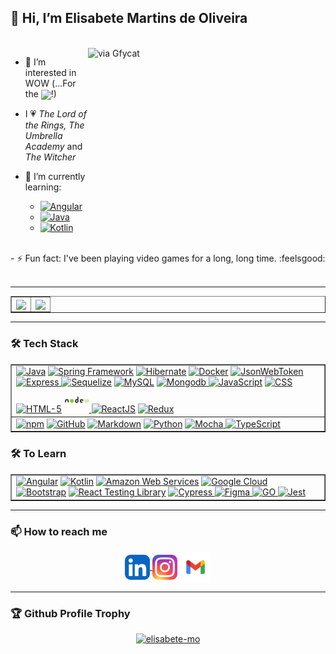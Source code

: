 ## 👋 Hi, I’m Elisabete Martins de Oliveira
</br>
<img src="https://thumbs.gfycat.com/DistantIllinformedBoutu-max-1mb.gif" width="380" height="250" align="right" alt="via Gfycat"/>

- 👀 I’m interested in WOW (...For the <img align="center" src="https://img.icons8.com/color/30/world-of-warcraft-horde.png" />!)

- I :heartpulse: *The Lord of the Rings, The Umbrella Academy* and *The Witcher*

 - 🌱 I’m currently learning:
   - <a href="(https://angular.io/" target="_blank"><img align="top" alt="Angular" src="https://img.shields.io/badge/angular-DD0031?style=for-the-badge&logo=Angular&logoColor=white" /></a>
   - <a href="https://java.com/" target="_blank"><img align="top" alt="Java" src="https://img.shields.io/badge/Java-ED8B00?style=for-the-badge&logo=Java&logoColor=white" /></a>
   -  <a href="https://kotlinlang.org/" target="_blank"><img align="top" alt="Kotlin" src="https://img.shields.io/badge/Kotlin-7F52FF?style=for-the-badge&logo=kotlin&logoColor=white" /></a> 

<br/>
  - ⚡ Fun fact: I've been playing video games for a long, long time. :feelsgood:
</br>
</br>
<hr>

<div align="center">
  <table border="none">
    <tr>
      <td><img align="center" src="https://github-readme-stats.vercel.app/api?username=Elisabete-MO&count_private=true&show_icons=true&theme=transparent&hide_border=true" /></td>
      <td><img align="center" src="https://github-readme-stats.vercel.app/api/top-langs/?username=Elisabete-MO&langs_count=6&theme=transparent&hide_border=true" /></td>
    </tr>
  </table>
</div>
<hr>
  <h3>🛠️ Tech Stack</h3>
<div align="center">
  <table border="none">
    <tr>
      <td>
        <a href="https://java.com/" target="_blank"><img alt="Java" src="https://www.vectorlogo.zone/logos/java/java-icon.svg" width="40" /></a>
        <a href="https://spring.io/" target="_blank"><img alt="Spring Framework" src="https://www.vectorlogo.zone/logos/springio/springio-icon.svg" width="40" /></a>
        <a href="https://hibernate.org/" target="_blank"><img alt="Hibernate" src="https://www.vectorlogo.zone/logos/hibernate/hibernate-icon.svg" width="40" /></a>
        <a href="https://www.docker.com/" target="_blank"><img alt="Docker" src="https://www.vectorlogo.zone/logos/docker/docker-icon.svg" width="40"/></a>
        <a href="https://jwt.io/" target="_blank"> <img src="https://img.icons8.com/color/512/java-web-token.png" alt="JsonWebToken" width="40"/> </a> 
        <a href="http://expressjs.com/" target="_blank"> <img src="https://www.vectorlogo.zone/logos/expressjs/expressjs-icon.svg" alt="Express" width="40"/> </a>
        <a href="https://sequelize.org/" target="_blank"> <img src="https://www.vectorlogo.zone/logos/sequelizejs/sequelizejs-icon.svg" alt="Sequelize" width="40"/></a>
        <a href="https://www.MySQL.com/" target="_blank"><img alt="MySQL" src="https://www.vectorlogo.zone/logos/mysql/mysql-icon.svg" width="40"/></a>
        <a href="https://www.mongodb.com/" target="_blank"> <img src="https://www.vectorlogo.zone/logos/mongodb/mongodb-icon.svg" alt="Mongodb" width="40"/> </a>
        <a href="https://www.javascript.com/"><img src="https://www.vectorlogo.zone/logos/javascript/javascript-icon.svg" alt="JavaScript" width="40"/></a>
        <a href="https://www.w3.org/Style/CSS/Overview.en.html"><img src="https://www.vectorlogo.zone/logos/w3_css/w3_css-icon.svg" alt="CSS" width="40"/></a>
        <a href="https://html.spec.whatwg.org/multipage/"><img src="https://www.vectorlogo.zone/logos/w3_html5/w3_html5-icon.svg" alt="HTML-5" width="40"/></a>
        <a href="https://nodejs.org" target="_blank"> <img src="https://raw.githubusercontent.com/devicons/devicon/master/icons/nodejs/nodejs-original-wordmark.svg" alt="Nodejs" width="40"/> </a>
        <a href="https://reactjs.org/"><img src="https://www.vectorlogo.zone/logos/reactjs/reactjs-icon.svg" alt="ReactJS" width="40"/></a>
        <a href="https://redux.js.org/"><img src="https://www.svgrepo.com/show/303557/redux-logo.svg" alt="Redux" width="40"/></a>
      </td>
    </tr>
    <tr>
      <td>
        <a href="https://www.npmjs.com/"><img alt="npm" src="https://www.vectorlogo.zone/logos/npmjs/npmjs-icon.svg" width="40"/></a>
        <a href="https://github.com/"><img src="https://www.vectorlogo.zone/logos/github/github-icon.svg" alt="GitHub" width="40"/></a>
        <a href="https://commonmark.org/"><img src="https://www.vectorlogo.zone/logos/commonmark/commonmark-icon.svg" alt="Markdown" width="40"/></a>
        <a href="https://python.org/" target="_blank"><img alt="Python" src="https://www.vectorlogo.zone/logos/python/python-icon.svg" width="40"/></a>
        <a href="https://mochajs.org/" target="_blank"> <img src="https://www.vectorlogo.zone/logos/mochajs/mochajs-icon.svg" alt="Mocha" width="40"/> </a> 
        <a href="https://www.typescriptlang.org/" target="_blank"> <img src="https://www.vectorlogo.zone/logos/typescriptlang/typescriptlang-icon.svg" alt="TypeScript" width="40"/> </a>
      </td>
    </tr>
  </table>			
</div>

<h3>🛠️ To Learn</h3>
<div align="center">
  <table border="none">
    <tr>
        <td>
	  <a href="https://angular.io/" target="_blank"><img alt="Angular" src="https://www.vectorlogo.zone/logos/angular/angular-icon.svg" width="40" /></a>
          <a href="https://kotlinlang.org/" target="_blank"><img alt="Kotlin" src="https://www.vectorlogo.zone/logos/kotlinlang/kotlinlang-icon.svg" width="40" /></a>
          <a href="https://aws.amazon.com/" target="_blank"><img alt="Amazon Web Services" width="40" src="https://www.vectorlogo.zone/logos/amazon_aws/amazon_aws-icon.svg" /></a>
          <a href="https://cloud.google.com/" target="_blank"><img alt="Google Cloud" src="https://www.vectorlogo.zone/logos/google_cloud/google_cloud-icon.svg" width="40"/></a>
          <a href="https://getbootstrap.com/" target="_blank"><img alt="Bootstrap" src="https://www.vectorlogo.zone/logos/getbootstrap/getbootstrap-icon.svg" width="40"/></a>
          <a href="https://testing-library.com/" target="_blank"><img alt="React Testing Library" src="https://testing-library.com/img/octopus-128x128.png" width="48px"/></a>
          <a href="https://www.cypress.io" target="_blank"> <img src="https://raw.githubusercontent.com/simple-icons/simple-icons/6e46ec1fc23b60c8fd0d2f2ff46db82e16dbd75f/icons/cypress.svg" alt="Cypress" width="40"/> </a> 
          <a href="https://www.figma.com/" target="_blank"> <img src="https://www.vectorlogo.zone/logos/figma/figma-icon.svg" alt="Figma" width="40"/> </a> 
          <a href="https://golang.org" target="_blank"> <img src="https://www.vectorlogo.zone/logos/golang/golang-icon.svg" alt="GO" width="40"/> </a> 
          <a href="https://jestjs.io" target="_blank"> <img src="https://www.vectorlogo.zone/logos/jestjsio/jestjsio-icon.svg" alt="Jest" width="40"/></a>
        </td>
    </tr>
  </table>
</div>
<hr>
<h3> 📫 How to reach me </h3>
<p align="center">
  <a href="https://skillicons.dev">   
    <a href="www.linkedin.com/in/ elisabete-martinsdeoliveira" target="blank">
      <img alt="LinkedIn" align="center" width="40px" src="https://github.com/tandpfun/skill-icons/blob/main/icons/LinkedIn.svg" />
    </a>
   
   <a href="https://www.instagram.com/bete.mrt/" target="blank">
      <img alt="Instagram" align="center" width="40px" src="https://github.com/tandpfun/skill-icons/blob/main/icons/Instagram.svg" /></a>
  </a>
  <a href="mailto:bete.mrt@gmail.com" target="blank">
      <img alt="Email" align="center" width="50px" src="https://github.com/timche/gmail-desktop/blob/main/media/icon.svg" /></a>
</p>
 
<!--  https://www.vectorlogo.zone/logos/gmail/gmail-icon.svg -->
<!--  <a href="https://twitter.com/pramod2107" target="blank"><img align="center" alt="Twitter" width="30px" src="https://www.vectorlogo.zone/logos/twitter/twitter-official.svg" /></a> -->
<hr>
<h3>🏆 Github Profile Trophy</h3>
  <p align="center"> 
    <a href="https://github.com/ryo-ma/github-profile-trophy"><img src="https://github-profile-trophy.vercel.app/?username=elisabete-mo&no-bg=true&no-frame=true&margin-w=15&margin-h=15&column=-1" alt="elisabete-mo" /></a> 
  </p>

<!---
Elisabete-MO/Elisabete-MO is a ✨ special ✨ repository because its `README.md` (this file) appears on your GitHub profile.
You can click the Preview link to take a look at your changes.
--->
